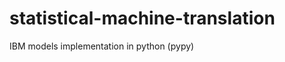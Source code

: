 statistical-machine-translation
===============================

IBM models implementation in python (pypy)
